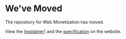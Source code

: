 # We've Moved

The repository for Web Monetization has moved.

View the [[explainer]](https://webmonetization.org/docs/explainer.html) and the [specification](https://webmonetization.org/specification.html) on the website.

